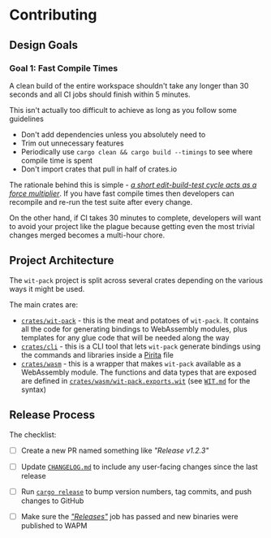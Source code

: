 # Contributing

## Design Goals

### Goal 1: Fast Compile Times

A clean build of the entire workspace shouldn't take any longer than 30 seconds
and all CI jobs should finish within 5 minutes.

This isn't actually too difficult to achieve as long as you follow some
guidelines

- Don't add dependencies unless you absolutely need to
- Trim out unnecessary features
- Periodically use `cargo clean && cargo build --timings` to see where compile
  time is spent
- Don't import crates that pull in half of crates.io

The rationale behind this is simple - [*a short edit-build-test cycle acts as a
force multiplier*][fast-rust-builds]. If you have fast compile times then
developers can recompile and re-run the test suite after every change.

On the other hand, if CI takes 30 minutes to complete, developers will want to
avoid your project like the plague because getting even the most trivial changes
merged becomes a multi-hour chore.

## Project Architecture

The `wit-pack` project is split across several crates depending on the various
ways it might be used.

The main crates are:

- [`crates/wit-pack`][wit-pack] - this is the meat and potatoes of `wit-pack`.
  It contains all the code for generating bindings to WebAssembly modules, plus
  templates for any glue code that will be needed along the way
- [`crates/cli`][cli] - this is a CLI tool that lets `wit-pack` generate
  bindings using the commands and libraries inside a [Pirita][pirita] file
- [`crates/wasm`][wasm] - this is a wrapper that makes `wit-pack` available as a
  WebAssembly module. The functions and data types that are exposed are defined
  in [`crates/wasm/wit-pack.exports.wit`][exports] (see [`WIT.md`][wit] for the
  syntax)

## Release Process

The checklist:

- [ ] Create a new PR named something like *"Release v1.2.3"*
- [ ] Update [`CHANGELOG.md`](./CHANGELOG.md) to include any user-facing changes
      since the last release
- [ ] Run [`cargo release`][cargo-release] to bump version numbers, tag commits,
      and push changes to GitHub
- [ ] Make sure the [*"Releases"*][releases] job has passed and new binaries
      were published to WAPM


[cargo-release]: https://github.com/crate-ci/cargo-release
[cli]: ./crates/cli/
[exports]: ./crates/wasm//wit-pack.exports.wit
[fast-rust-builds]: https://matklad.github.io/2021/09/04/fast-rust-builds.html
[pirita]: https://github.com/wasmerio/pirita
[wasm]: ./crates/wasm/
[wit]: https://github.com/wasmerio/wit-bindgen/blob/c04723063c7a5a7389660ca97f85ffd9bc9ef0b8/WIT.md
[wit-pack]: ./crates/wit-pack/
[releases]: ./.github/workflows/releases.yml
